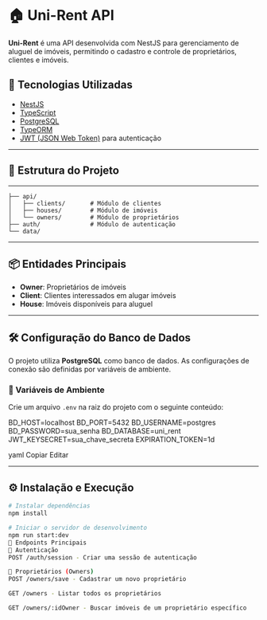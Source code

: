 # 🏠 Uni-Rent API

**Uni-Rent** é uma API desenvolvida com NestJS para gerenciamento de aluguel de imóveis, permitindo o cadastro e controle de proprietários, clientes e imóveis.

## 🚀 Tecnologias Utilizadas

- [NestJS](https://nestjs.com/)
- [TypeScript](https://www.typescriptlang.org/)
- [PostgreSQL](https://www.postgresql.org/)
- [TypeORM](https://typeorm.io/)
- [JWT (JSON Web Token)](https://jwt.io/) para autenticação

---

## 📁 Estrutura do Projeto
---

```src/
├── api/
│   ├── clients/       # Módulo de clientes
│   ├── houses/        # Módulo de imóveis
│   └── owners/        # Módulo de proprietários
├── auth/              # Módulo de autenticação
└── data/ 
```   

---

## 📦 Entidades Principais

- **Owner**: Proprietários de imóveis
- **Client**: Clientes interessados em alugar imóveis
- **House**: Imóveis disponíveis para aluguel

---

## 🛠️ Configuração do Banco de Dados

O projeto utiliza **PostgreSQL** como banco de dados. As configurações de conexão são definidas por variáveis de ambiente.

### 🔐 Variáveis de Ambiente

Crie um arquivo `.env` na raiz do projeto com o seguinte conteúdo:

BD_HOST=localhost
BD_PORT=5432
BD_USERNAME=postgres
BD_PASSWORD=sua_senha
BD_DATABASE=uni_rent
JWT_KEYSECRET=sua_chave_secreta
EXPIRATION_TOKEN=1d

yaml
Copiar
Editar

---

## ⚙️ Instalação e Execução

```bash
# Instalar dependências
npm install

# Iniciar o servidor de desenvolvimento
npm run start:dev
📮 Endpoints Principais
🔐 Autenticação
POST /auth/session - Criar uma sessão de autenticação

👤 Proprietários (Owners)
POST /owners/save - Cadastrar um novo proprietário

GET /owners - Listar todos os proprietários

GET /owners/:idOwner - Buscar imóveis de um proprietário específico